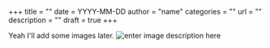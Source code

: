 +++
title = ""
date = YYYY-MM-DD
author = "name"
categories = ""
url = ""
description = "" 
draft = true
+++

Yeah I'll add some images later.
![enter image description here](i-love-you.png)

<!--stackedit_data:
eyJoaXN0b3J5IjpbODk4ODAyOTQzXX0=
-->